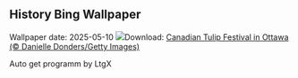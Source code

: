 ## History Bing Wallpaper
Wallpaper date: 2025-05-10
![](https://www.bing.com/th?id=OHR.Tulip25Fest_EN-CA8965169062_UHD.jpg&w=1000)Download: [Canadian Tulip Festival in Ottawa (© Danielle Donders/Getty Images)](https://www.bing.com/th?id=OHR.Tulip25Fest_EN-CA8965169062_UHD.jpg)

Auto get programm by LtgX
